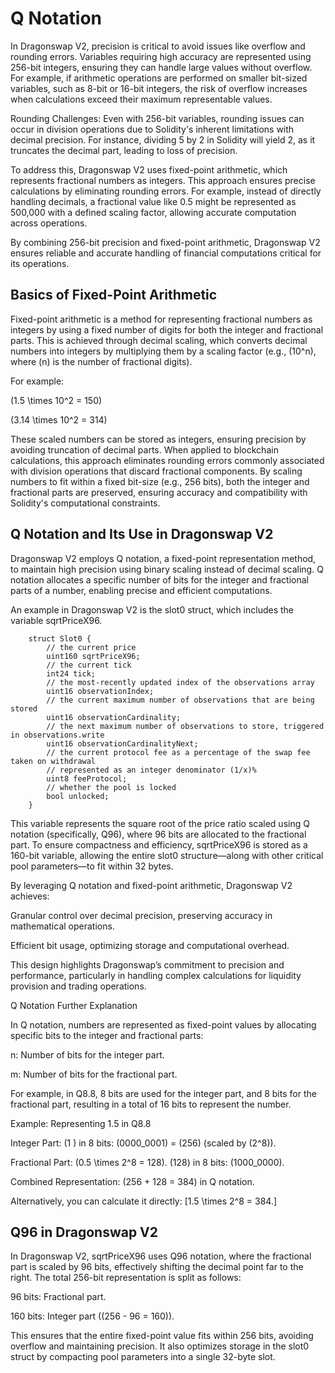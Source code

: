 # Q Notation

In Dragonswap V2, precision is critical to avoid issues like overflow and rounding errors. Variables requiring high accuracy are represented using 256-bit integers, ensuring they can handle large values without overflow. For example, if arithmetic operations are performed on smaller bit-sized variables, such as 8-bit or 16-bit integers, the risk of overflow increases when calculations exceed their maximum representable values.

Rounding Challenges: Even with 256-bit variables, rounding issues can occur in division operations due to Solidity's inherent limitations with decimal precision. For instance, dividing 5 by 2 in Solidity will yield 2, as it truncates the decimal part, leading to loss of precision.

To address this, Dragonswap V2 uses fixed-point arithmetic, which represents fractional numbers as integers. This approach ensures precise calculations by eliminating rounding errors. For example, instead of directly handling decimals, a fractional value like 0.5 might be represented as 500,000 with a defined scaling factor, allowing accurate computation across operations.

By combining 256-bit precision and fixed-point arithmetic, Dragonswap V2 ensures reliable and accurate handling of financial computations critical for its operations.

## Basics of Fixed-Point Arithmetic

Fixed-point arithmetic is a method for representing fractional numbers as integers by using a fixed number of digits for both the integer and fractional parts. This is achieved through decimal scaling, which converts decimal numbers into integers by multiplying them by a scaling factor (e.g., (10^n), where (n) is the number of fractional digits).

For example:





(1.5 \times 10^2 = 150)



(3.14 \times 10^2 = 314)

These scaled numbers can be stored as integers, ensuring precision by avoiding truncation of decimal parts. When applied to blockchain calculations, this approach eliminates rounding errors commonly associated with division operations that discard fractional components. By scaling numbers to fit within a fixed bit-size (e.g., 256 bits), both the integer and fractional parts are preserved, ensuring accuracy and compatibility with Solidity's computational constraints.

## Q Notation and Its Use in Dragonswap V2

Dragonswap V2 employs Q notation, a fixed-point representation method, to maintain high precision using binary scaling instead of decimal scaling. Q notation allocates a specific number of bits for the integer and fractional parts of a number, enabling precise and efficient computations.

An example in Dragonswap V2 is the slot0 struct, which includes the variable sqrtPriceX96. 

```solidity
    struct Slot0 {
        // the current price
        uint160 sqrtPriceX96;
        // the current tick
        int24 tick;
        // the most-recently updated index of the observations array
        uint16 observationIndex;
        // the current maximum number of observations that are being stored
        uint16 observationCardinality;
        // the next maximum number of observations to store, triggered in observations.write
        uint16 observationCardinalityNext;
        // the current protocol fee as a percentage of the swap fee taken on withdrawal
        // represented as an integer denominator (1/x)%
        uint8 feeProtocol;
        // whether the pool is locked
        bool unlocked;
    }
```

This variable represents the square root of the price ratio scaled using Q notation (specifically, Q96), where 96 bits are allocated to the fractional part. To ensure compactness and efficiency, sqrtPriceX96 is stored as a 160-bit variable, allowing the entire slot0 structure—along with other critical pool parameters—to fit within 32 bytes.

By leveraging Q notation and fixed-point arithmetic, Dragonswap V2 achieves:





Granular control over decimal precision, preserving accuracy in mathematical operations.



Efficient bit usage, optimizing storage and computational overhead.

This design highlights Dragonswap’s commitment to precision and performance, particularly in handling complex calculations for liquidity provision and trading operations.

Q Notation  Further Explanation

In Q notation, numbers are represented as fixed-point values by allocating specific bits to the integer and fractional parts:





n: Number of bits for the integer part.



m: Number of bits for the fractional part.

For example, in Q8.8, 8 bits are used for the integer part, and 8 bits for the fractional part, resulting in a total of 16 bits to represent the number.

Example: Representing 1.5 in Q8.8





Integer Part:
(1 ) in 8 bits: (0000_0001) = (256) (scaled by (2^8)).



Fractional Part:
(0.5 \times 2^8 = 128).
(128) in 8 bits: (1000_0000).



Combined Representation:
(256 + 128 = 384) in Q notation.

Alternatively, you can calculate it directly:
[1.5 \times 2^8 = 384.]

## Q96 in Dragonswap V2

In Dragonswap V2, sqrtPriceX96 uses Q96 notation, where the fractional part is scaled by 96 bits, effectively shifting the decimal point far to the right. The total 256-bit representation is split as follows:





96 bits: Fractional part.



160 bits: Integer part ((256 - 96 = 160)).

This ensures that the entire fixed-point value fits within 256 bits, avoiding overflow and maintaining precision. It also optimizes storage in the slot0 struct by compacting pool parameters into a single 32-byte slot.